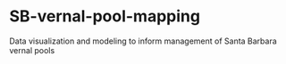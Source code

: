 # SB-vernal-pool-mapping
Data visualization and modeling to inform management of Santa Barbara vernal pools
